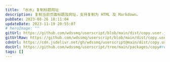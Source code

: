 ```yaml
---
title: 「水水」复制标题网址
description: 复制当前页面标题及网址，支持复制为 HTML 及 Markdown。
pubDate: 2023-08-26 18:11:04
updateDate: 2023-11-19 20:55:07
# heroImage: ""
gitUrl: https://github.com/wdssmq/userscript/blob/main/dist/copy.user.js
gitUrlRaw: https://github.com/wdssmq/userscript/blob/main/dist/copy.user.js?raw=true
cdnUrl: https://cdn.jsdelivr.net/gh/wdssmq/userscript@main/dist/copy.user.js
docUrl: https://github.com/wdssmq/userscript/tree/main/packages/copy#readme
tags: []
---
```


